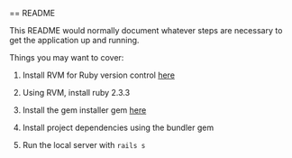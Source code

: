 == README

This README would normally document whatever steps are necessary to get the
application up and running.

Things you may want to cover:

1. Install RVM for Ruby version control [here](https://rvm.io/rvm/install)

2. Using RVM, install ruby 2.3.3

3. Install the gem installer gem [here](http://bundler.io/)

4. Install project dependencies using the bundler gem

5. Run the local server with `rails s`
